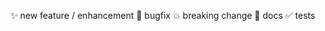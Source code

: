 :sparkles: new feature / enhancement
:bug: bugfix
:boom: breaking change
:memo: docs
:white_check_mark: tests

